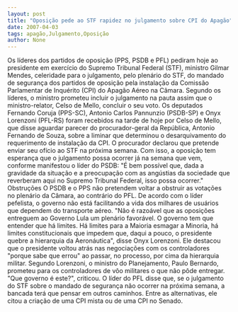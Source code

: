 ```yaml
---
layout: post
title: "Oposição pede ao STF rapidez no julgamento sobre CPI do Apagão"
date: 2007-04-03
tags: apagão,Julgamento,Oposição
author: None
---
```

Os líderes dos partidos de oposição (PPS, PSDB e PFL) pediram hoje ao presidente em exercício do Supremo Tribunal Federal (STF), ministro Gilmar Mendes, celeridade para o julgamento, pelo plenário do STF, do mandado de segurança dos partidos de oposição pela instalação da Comissão Parlamentar de Inquérito (CPI) do Apagão Aéreo na Câmara. Segundo os líderes, o ministro prometeu incluir o julgamento na pauta assim que o ministro-relator, Celso de Mello, concluir o seu voto. 
Os deputados Fernando Coruja (PPS-SC), Antonio Carlos Pannunzio (PSDB-SP) e Onyx Lorenzoni (PFL-RS) foram recebidos na tarde de hoje por Celso de Mello, que disse aguardar parecer do procurador-geral da República, Antonio Fernando de Souza, sobre a liminar que determinou o desarquivamento do requerimento de instalação da CPI.
O procurador declarou que pretende enviar seu ofício ao STF na próxima semana. Com isso, a oposição tem esperança que o julgamento possa ocorrer já na semana que vem, conforme manifestou o líder do PSDB: \"É bem possível que, dada a gravidade da situação e a preocupação com as angústias da sociedade que reverberam aqui no Supremo Tribunal Federal, isso possa ocorrer.\"
Obstruções
O PSDB e o PPS não pretendem voltar a obstruir as votações no plenário da Câmara, ao contrário do PFL. De acordo com o líder pefelista, o governo não está facilitando a vida dos milhares de usuários que dependem do transporte aéreo. \"Não é razoável que as oposições entreguem ao Governo Lula um plenário favorável. O governo tem que entender que há limites. Há limites para a Maioria esmagar a Minoria, há limites constitucionais que impedem que, daqui a pouco, o presidente quebre a hierarquia da Aeronáutica\", disse Onyx Lorenzoni.
Ele destacou que o presidente voltou atrás nas negociações com os controladores \"porque sabe que errou\" ao passar, no processo, por cima da hierarquia militar. Segundo Lorenzoni, o ministro do Planejamento, Paulo Bernardo, prometeu para os controladores de vôo militares o que não pôde entregar. \"Que governo é este?\", criticou.
O líder do PFL disse que, se o julgamento do STF sobre o mandado de segurança não ocorrer na próxima semana, a bancada terá que pensar em outros caminhos. Entre as alternativas, ele citou a criação de uma CPI mista ou de uma CPI no Senado. 